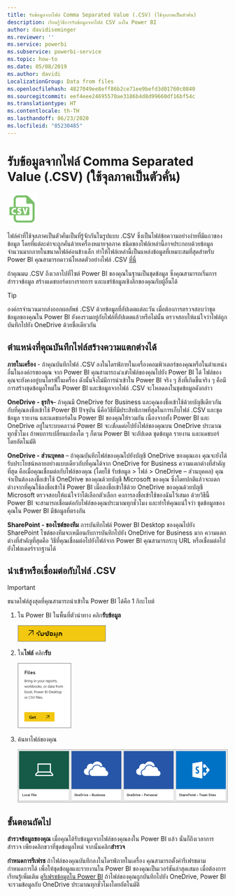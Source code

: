 ```yaml
---
title: รับข้อมูลจากไฟล์ Comma Separated Value (.CSV) (ใช้จุลภาคเป็นตัวคั่น)
description: เรียนรู้วิธีการรับข้อมูลจากไฟล์ CSV ลงใน Power BI
author: davidiseminger
ms.reviewer: ''
ms.service: powerbi
ms.subservice: powerbi-service
ms.topic: how-to
ms.date: 05/08/2019
ms.author: davidi
LocalizationGroup: Data from files
ms.openlocfilehash: 4827049ee8eff86b2ce71ee9befd3d01760c0840
ms.sourcegitcommit: eef4eee24695570ae3186b4d8d99660df16bf54c
ms.translationtype: HT
ms.contentlocale: th-TH
ms.lasthandoff: 06/23/2020
ms.locfileid: "85230485"
---
```

# <a name="get-data-from-comma-separated-value-csv-files"></a>รับข้อมูลจากไฟล์ Comma Separated Value (.CSV) (ใช้จุลภาคเป็นตัวคั่น)
![](media/service-comma-separated-value-files/csv_icon.png)

ไฟล์ค่าที่ใช้จุลภาคเป็นตัวคั่นเป็นที่รู้จักกันในรูปแบบ .CSV ซึ่งเป็นไฟล์ข้อความอย่างง่ายที่มีแถวของข้อมูล โดยที่แต่ละค่าจะถูกคั่นด้วยเครื่องหมายจุลภาค ชนิดของไฟล์เหล่านี้อาจประกอบด้วยข้อมูลจำนวนมากภายในขนาดไฟล์ค่อนข้างเล็ก ทำให้ไฟล์เหล่านี้เป็นแหล่งข้อมูลที่เหมาะสมที่สุดสำหรับ Power BI คุณสามารถดาวน์โหลดตัวอย่างไฟล์ .CSV [ที่นี่](https://go.microsoft.com/fwlink/?LinkID=619356)

ถ้าคุณมu .CSV ถึงเวลาไปที่ไซต์ Power BI ของคุณในฐานเป็นชุดข้อมูล ซึ่งคุณสามารถเริ่มการสำรวจข้อมูล สร้างแดชบอร์ดบางรายการ และแชร์ข้อมูลเชิงลึกของคุณกับผู้อื่นได้

>[!TIP]
>องค์กรจำนวนมากส่งออกผลลัพธ์ .CSV ด้วยข้อมูลที่อัปเดตแต่ละวัน เมื่อต้องการตรวจสอบว่าชุดข้อมูลของคุณใน Power BI ยังคงรวมอยู่กับไฟล์ที่อัปเดตแล้วหรือไม่นั้น ตรวจสอบให้แน่ใจว่าไฟล์ถูกบันทึกไปยัง OneDrive ด้วยชื่อเดียวกัน

## <a name="where-your-file-is-saved-makes-a-difference"></a>ตำแหน่งที่คุณบันทึกไฟล์สร้างความแตกต่างได้
**ภายในเครื่อง** - ถ้าคุณบันทึกไฟล์ .CSV ลงในไดรฟ์ภายในเครื่องคอมพิวเตอร์ของคุณหรือในตำแหน่งอื่นในองค์กรของคุณ จาก Power BI คุณสามารถ*นำเข้า*ไฟล์ของคุณไปยัง Power BI ได้ ไฟล์ของคุณจะยังคงอยู่บนไดรฟ์ในเครื่อง ดังนั้นจึงไม่มีการนำเข้าใน Power BI จริง ๆ สิ่งที่เกิดขึ้นจริง ๆ คือมีการสร้างชุดข้อมูลใหม่ใน Power BI และข้อมูลจากไฟล์ .CSV จะโหลดลงในชุดข้อมูลดังกล่าว

**OneDrive - ธุรกิจ**– ถ้าคุณมี OneDrive for Business และคุณลงชื่อเข้าใช้ด้วยบัญชีเดียวกันกับที่คุณลงชื่อเข้าใช้ Power BI ปัจจุบัน นี่คือวิธีที่มีประสิทธิภาพที่สุดในการเก็บไฟล์ .CSV และชุดข้อมูล รายงาน และแดชบอร์ดใน Power BI ของคุณให้รวมกัน เนื่องจากทั้ง Power BI และ OneDrive อยู่ในระบบคลาวด์ Power BI จะ*เชื่อมต่อ*ไปยังไฟล์ของคุณบน OneDrive ประมาณทุกชั่วโมง ถ้าพบการเปลี่ยนแปลงใด ๆ ก็ตาม Power BI จะอัปเดต ชุดข้อมูล รายงาน และแดชบอร์โดยอัตโนมัติ

**OneDrive - ส่วนบุคคล** – ถ้าคุณบันทึกไฟล์ของคุณไปยังบัญชี OneDrive ของคุณเอง คุณจะยังได้รับประโยชน์หลายอย่างแบบเดียวกับที่คุณได้จาก OneDrive for Business ความแตกต่างที่สำคัญที่สุด คือเมื่อคุณเชื่อมต่อกับไฟล์ของคุณ (โดยใช้ รับข้อมูล > ไฟล์ > OneDrive – ส่วนบุคคล) คุณจำเป็นต้องลงชื่อเข้าใช้ OneDrive ของคุณด้วยบัญชี Microsoft ของคุณ ซึ่งโดยปกติแล้วจะแตกต่างจากที่คุณใช้ลงชื่อเข้าใช้ Power BI เมื่อลงชื่อเข้าใช้ด้วย OneDrive ของคุณด้วยบัญชี Microsoft ตรวจสอบให้แน่ใจว่าได้เลือกตัวเลือก คงการลงชื่อเข้าใช้ของฉันไว้เสมอ ด้วยวิธีนี้ Power BI จะสามารถเชื่อมต่อกับไฟล์ของคุณประมาณทุกชั่วโมง และทำให้คุณแน่ใจว่า ชุดข้อมูลของคุณใน Power BI มีข้อมูลที่ตรงกัน

**SharePoint - ของไซต์ของทีม** การบันทึกไฟล์ Power BI Desktop ของคุณไปยัง SharePoint ไซต์ของทีมจะเหมือนกับการบันทึกไปยัง OneDrive for Business มาก ความแตกต่างที่สำคัญที่สุดคือ วิธีที่คุณเชื่อมต่อไปยังไฟล์จาก Power BI คุณสามารถระบุ URL หรือเชื่อมต่อไปยังโฟลเดอร์รากฐานได้

## <a name="import-or-connect-to-a-csv-file"></a>นำเข้าหรือเชื่อมต่อกับไฟล์ .CSV
>[!IMPORTANT]
>ขนาดไฟล์สูงสุดที่คุณสามารถนำเข้าใน Power BI ได้คือ 1 กิกะไบต์

1. ใน Power BI ในพื้นที่ตัวนำทาง คลิก**รับข้อมูล**
   
   ![](media/service-comma-separated-value-files/csv_get_data_button.png)
2. ใน**ไฟล์** คลิก**รับ**
   
   ![](media/service-comma-separated-value-files/csv_files_get.png)
3. ค้นหาไฟล์ของคุณ
   
   ![](media/service-comma-separated-value-files/csv_find_your_file.png)

## <a name="next-steps"></a>ขั้นตอนถัดไป
**สำรวจข้อมูลของคุณ** เมื่อคุณได้รับข้อมูลจากไฟล์ของคุณลงใน Power BI แล้ว นั่นก็ถึงเวลาการสำรวจ เพียงคลิกขวาที่ชุดข้อมูลใหม่ จากนั้นคลิก**สำรวจ**

**กำหนดการรีเฟรช** ถ้าไฟล์ของคุณบันทึกลงในไดรฟ์ภายในเครื่อง คุณสามารถตั้งค่ารีเฟรชตามกำหนดการได้ เพื่อให้ชุดข้อมูลและรายงานใน Power BI ของคุณเป็นเวอร์ชันล่าสุดเสมอ เมื่อต้องการเรียนรู้เพิ่มเติม ดู[รีเฟรชข้อมูลใน Power BI](refresh-data.md) ถ้าไฟล์ของคุณถูกบันทึกไปยัง OneDrive, Power BI จะรวมข้อมูลกับ OneDrive ประมาณทุกชั่วโมงโดยอัตโนมัติ

